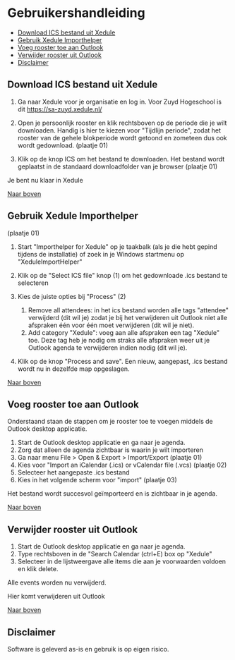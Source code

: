 # Gebruikershandleiding


- [Download ICS bestand uit Xedule](#download-ics-bestand-uit-xedule)
- [Gebruik Xedule Importhelper](#gebruik-xedule-importhelper)
- [Voeg rooster toe aan Outlook](#voeg-rooster-toe-aan-outlook)
- [Verwijder rooster uit Outlook](#verwijder-rooster-uit-outlook)
- [Disclaimer](#disclaimer)

## Download ICS bestand uit Xedule

1. Ga naar Xedule voor je organisatie en log in. Voor Zuyd Hogeschool is dit https://sa-zuyd.xedule.nl/

2. Open je persoonlijk rooster en klik rechtsboven op de periode die je wilt downloaden. Handig is hier te kiezen voor "Tijdlijn periode", zodat het rooster van de gehele blokperiode wordt getoond en zometeen dus ook wordt gedownload. (plaatje 01)

3. Klik op de knop ICS om het bestand te downloaden. Het bestand wordt geplaatst in de standaard downloadfolder van je browser (plaatje 01)

Je bent nu klaar in Xedule

[Naar boven](#gebruikershandleiding)

## Gebruik Xedule Importhelper

(plaatje 01)
1. Start "Importhelper for Xedule" op je taakbalk (als je die hebt gepind tijdens de installatie) of zoek in je Windows startmenu op "XeduleImportHelper"

2. Klik op de "Select ICS file" knop (1) om het gedownloade .ics bestand te selecteren

3. Kies de juiste opties bij "Process" (2)
    1. Remove all attendees: in het ics bestand worden alle tags "attendee" verwijderd (dit wil je) zodat je bij het verwijderen uit Outlook niet alle afspraken één voor één moet verwijderen (dit wil je niet).
    2. Add category "Xedule": voeg aan alle afspraken een tag "Xedule" toe. Deze tag heb je nodig om straks alle afspraken weer uit je Outlook agenda te verwijderen indien nodig (dit wil je).

5. Klik op de knop "Process and save". Een nieuw, aangepast, .ics bestand wordt nu in dezelfde map opgeslagen.

[Naar boven](#gebruikershandleiding)

## Voeg rooster toe aan Outlook

Onderstaand staan de stappen om je rooster toe te voegen middels de Outlook desktop applicatie.

1. Start de Outlook desktop applicatie en ga naar je agenda.
2. Zorg dat alleen de agenda zichtbaar is waarin je wilt importeren
3. Ga naar menu File > Open & Export > Import/Export (plaatje 01)
4. Kies voor "Import an iCalendar (.ics) or vCalendar file (.vcs) (plaatje 02)
5. Selecteer het aangepaste .ics bestand
6. Kies in het volgende scherm voor "import" (plaatje 03)

Het bestand wordt succesvol geïmporteerd en is zichtbaar in je agenda.

[Naar boven](#gebruikershandleiding)

## Verwijder rooster uit Outlook

1. Start de Outlook desktop applicatie en ga naar je agenda.
2. Type rechtsboven in de "Search Calendar (ctrl+E) box op "Xedule"
3. Selecteer in de lijstweergave alle items die aan je voorwaarden voldoen en klik delete.

Alle events worden nu verwijderd. 


Hier komt verwijderen uit Outlook

[Naar boven](#gebruikershandleiding)

## Disclaimer

Software is geleverd as-is en gebruik is op eigen risico.
